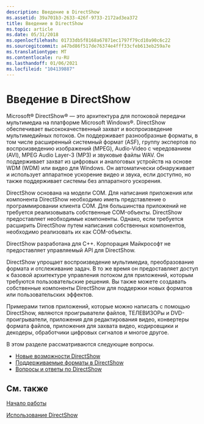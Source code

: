 ```yaml
---
description: Введение в DirectShow
ms.assetid: 39a701b3-2633-426f-9733-2172ad3ea372
title: Введение в DirectShow
ms.topic: article
ms.date: 05/31/2018
ms.openlocfilehash: 01733db5f8168a67871ec1797f79cd10a90c6c22
ms.sourcegitcommit: a47bd86f517de76374e4fff33cfeb613eb259a7e
ms.translationtype: MT
ms.contentlocale: ru-RU
ms.lasthandoff: 01/06/2021
ms.locfileid: "104139887"
---
```

# <a name="introduction-to-directshow"></a>Введение в DirectShow

Microsoft® DirectShow® — это архитектура для потоковой передачи мультимедиа на платформе Microsoft Windows®. DirectShow обеспечивает высококачественный захват и воспроизведение мультимедийных потоков. Он поддерживает разнообразные форматы, в том числе расширенный системный формат (ASF), группу экспертов по воспроизведению изображений (MPEG), Audio-Video с чередованием (AVI), MPEG Audio Layer-3 (MP3) и звуковые файлы WAV. Он поддерживает захват из цифровых и аналоговых устройств на основе WDM (WDM) или видео для Windows. Он автоматически обнаруживает и использует аппаратное ускорение видео и звука, если доступно, но также поддерживает системы без аппаратного ускорения.

DirectShow основана на модели COM. Для написания приложения или компонента DirectShow необходимо иметь представление о программировании клиента COM. Для большинства приложений не требуется реализовывать собственные COM-объекты. DirectShow предоставляет необходимые компоненты. Однако, если требуется расширить DirectShow путем написания собственных компонентов, необходимо реализовать их как COM-объекты.

DirectShow разработана для C++. Корпорация Майкрософт не предоставляет управляемый API для DirectShow.

DirectShow упрощает воспроизведение мультимедиа, преобразование формата и отслеживание задач. В то же время он предоставляет доступ к базовой архитектуре управления потоком для приложений, которым требуются пользовательские решения. Вы также можете создавать собственные компоненты DirectShow для поддержки новых форматов или пользовательских эффектов.

Примерами типов приложений, которые можно написать с помощью DirectShow, являются проигрыватели файлов, ТЕЛЕВИЗОРы и DVD-проигрыватели, приложения для редактирования видео, конвертеры формата файлов, приложения для захвата видео, кодировщики и декодеры, обработчики цифровых сигналов и многое другое.

В этом разделе рассматриваются следующие вопросы.

-   [Новые возможности DirectShow](whats-new-in-directshow.md)
-   [Поддерживаемые форматы в DirectShow](supported-formats-in-directshow.md)
-   [Вопросы и ответы по DirectShow](directshow-faq.md)

## <a name="related-topics"></a>См. также

<dl> <dt>

[Начало работы](getting-started.md)
</dt> <dt>

[Использование DirectShow](using-directshow.md)
</dt> </dl>

 

 



